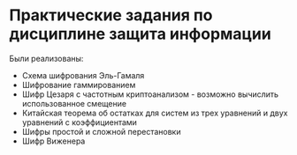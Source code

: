 # Практические задания по дисциплине защита информации

Были реализованы:
- Схема шифрования Эль-Гамаля
- Шифрование гаммированием
- Шифр Цезаря с частотным криптоанализом - возможно вычислить использованное смещение
- Китайская теорема об остатках для систем из трех уравнений и двух уравнений с коэффициентами
- Шифры простой и сложной перестановки
- Шифр Виженера
